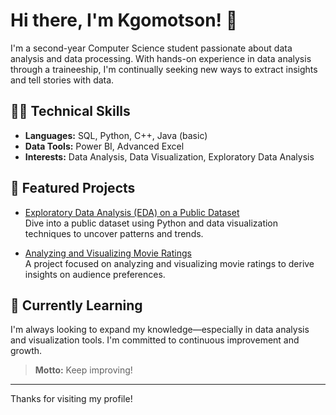 # Hi there, I'm Kgomotson! 👋

I'm a second-year Computer Science student passionate about data analysis and data processing. With hands-on experience in data analysis through a traineeship, I'm continually seeking new ways to extract insights and tell stories with data.

## 👩‍💻 Technical Skills

- **Languages:** SQL, Python, C++, Java (basic)
- **Data Tools:** Power BI, Advanced Excel
- **Interests:** Data Analysis, Data Visualization, Exploratory Data Analysis

## 🚀 Featured Projects

- [Exploratory Data Analysis (EDA) on a Public Dataset](https://github.com/Kgomotson/HexSoftwares_-Exploratory-Data-Analysis-EDA-on-a-Public-Dataset/blob/main/HexSoftwares_%20Exploratory%20Data%20Analysis%20(EDA)%20on%20a%20Public%20Dataset.ipynb)  
  Dive into a public dataset using Python and data visualization techniques to uncover patterns and trends.

- [Analyzing and Visualizing Movie Ratings](https://github.com/Kgomotson/HexSoftwares_Analyzing-and-Visualizing-Movie-Ratings)  
  A project focused on analyzing and visualizing movie ratings to derive insights on audience preferences.

## 🌱 Currently Learning

I'm always looking to expand my knowledge—especially in data analysis and visualization tools. I'm committed to continuous improvement and growth.

> **Motto:** Keep improving!

---

Thanks for visiting my profile!
